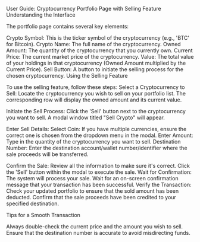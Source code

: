 User Guide: Cryptocurrency Portfolio Page with Selling Feature
Understanding the Interface

The portfolio page contains several key elements:

Crypto Symbol: This is the ticker symbol of the cryptocurrency (e.g., 'BTC' for Bitcoin).
Crypto Name: The full name of the cryptocurrency.
Owned Amount: The quantity of the cryptocurrency that you currently own.
Current Price: The current market price of the cryptocurrency.
Value: The total value of your holdings in that cryptocurrency (Owned Amount multiplied by the Current Price).
Sell Button: A button to initiate the selling process for the chosen cryptocurrency.
Using the Selling Feature

To use the selling feature, follow these steps:
Select a Cryptocurrency to Sell:
Locate the cryptocurrency you wish to sell on your portfolio list.
The corresponding row will display the owned amount and its current value.

Initiate the Sell Process:
Click the 'Sell' button next to the cryptocurrency you want to sell. A modal window titled "Sell Crypto" will appear.

Enter Sell Details:
Select Coin: If you have multiple currencies, ensure the correct one is chosen from the dropdown menu in the modal.
Enter Amount: Type in the quantity of the cryptocurrency you want to sell.
Destination Number: Enter the destination account/wallet number/identifier where the sale proceeds will be transferred.

Confirm the Sale:
Review all the information to make sure it's correct.
Click the 'Sell' button within the modal to execute the sale.
Wait for Confirmation:
The system will process your sale.
Wait for an on-screen confirmation message that your transaction has been successful.
Verify the Transaction:
Check your updated portfolio to ensure that the sold amount has been deducted.
Confirm that the sale proceeds have been credited to your specified destination.

Tips for a Smooth Transaction

Always double-check the current price and the amount you wish to sell.
Ensure that the destination number is accurate to avoid misdirecting funds.




